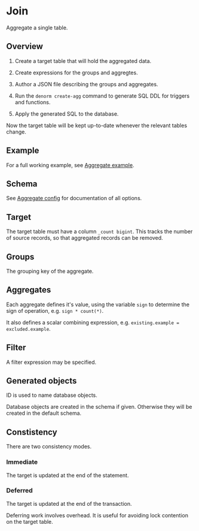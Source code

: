 # Join

Aggregate a single table.

## Overview

1. Create a target table that will hold the aggregated data.

2. Create expressions for the groups and aggregtes.

3. Author a JSON file describing the groups and aggregates.

4. Run the `denorm create-agg` command to generate SQL DDL for triggers and
   functions.

5. Apply the generated SQL to the database.

Now the target table will be kept up-to-date whenever the relevant tables
change.

## Example

For a full working example, see [Aggregate example](agg-example.md).

## Schema

See [Aggregate config](agg-schema.md) for documentation of all options.

## Target

The target table must have a column `_count bigint`. This tracks the number of
source records, so that aggregated records can be removed.

## Groups

The grouping key of the aggregate.

## Aggregates

Each aggregate defines it's value, using the variable `sign` to determine the
sign of operation, e.g. `sign * count(*)`.

It also defines a scalar combining expression, e.g.
`existing.example = excluded.example`.

## Filter

A filter expression may be specified.

## Generated objects

ID is used to name database objects.

Database objects are created in the schema if given. Otherwise they will be
created in the default schema.

## Constistency

There are two consistency modes.

### Immediate

The target is updated at the end of the statement.

### Deferred

The target is updated at the end of the transaction.

Deferring work involves overhead. It is useful for avoiding lock contention on
the target table.
